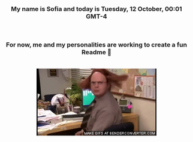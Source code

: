 


<div align="center">
<h3 >My name is Sofia and today is Tuesday, 12 October, 00:01 GMT-4</h3><br>
<h3 >For now, me and my personalities are working to create a fun Readme 👋
</h3><br>
<img src='img/dwight.gif' alt='working...'/>
</div>
